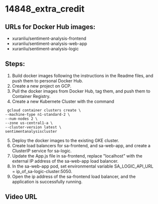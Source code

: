 # 14848_extra_credit

## URLs for Docker Hub images:
- xuranliu/sentiment-analysis-frontend
- xuranliu/sentiment-analysis-web-app
- xuranliu/sentiment-analysis-logic

## Steps:
1. Build docker images following the instructions in the Readme files, and push them to personal Docker Hub.
2. Create a new project on GCP.
3. Pull the docker images from Docker Hub, tag them, and push them to Container Registry.
4. Create a new Kubernete Cluster with the command 
 ```
  gcloud container clusters create \
 --machine-type n1-standard-2 \
 --num-nodes 2 \
 --zone us-central1-a \
 --cluster-version latest \
 sentimentanalysiscluster
 ```
 5. Deploy the docker images to the existing GKE cluster.
 6. Create load balancers for sa-frontend, and sa-web-app, and create a ClusterIP service for sa-logic.
 7. Update the App.js file in sa-frontend, replace "localhost" with the external IP address of the sa-web-app load balancer.
 8. In the sa-web-app pod, set environmental variable SA_LOGIC_API_URL = ip_of_sa-logic-cluster:5050.
 9. Open the ip address of the sa-frontend load balancer, and the application is successfully running.

## Video URL
